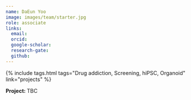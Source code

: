 ```yaml
---
name: DaEun Yoo
image: images/team/starter.jpg
role: associate
links:
  email:
  orcid:
  google-scholar:
  research-gate:
  github:
---
```


{%
  include tags.html
  tags="Drug addiction, Screening, hiPSC, Organoid"
  link="projects"
%}

<strong>Project: </strong> TBC

